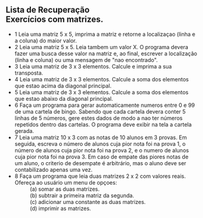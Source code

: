 Lista de Recuperação<br/>
Exercícios com matrizes.
-----------
- 1 Leia uma matriz 5 x 5, imprima a matriz e retorne a localizaçao (linha e a coluna) do maior valor.
- 2 Leia uma matriz 5 x 5. Leia tambem um valor X. O programa devera fazer uma busca desse valor na matriz e, ao final, escrever a localização (linha e coluna) ou uma mensagem de "nao encontrado".
- 3 Leia uma matriz de 3 x 3 elementos. Calcule e imprima a sua transposta.
- 4 Leia uma matriz de 3 x 3 elementos. Calcule a soma dos elementos que estao acima da diagonal principal.
- 5 Leia uma matriz de 3 x 3 elementos. Calcule a soma dos elementos que estao abaixo da diagonal principal.
- 6 Faça um programa para gerar automaticamente numeros entre 0 e 99 de uma cartela de bingo. Sabendo que cada cartela devera conter 5 linhas de 5 números, gere estes dados de modo a nao ter números repetidos dentro das cartelas. O programa deve exibir na tela a cartela gerada.
- 7 Leia uma matriz 10 x 3 com as notas de 10 alunos em 3 provas. Em seguida, escreva o número de alunos cuja pior nota foi na prova 1, o número de alunos cuja pior nota foi na prova 2, e o numero de alunos cuja pior nota foi na prova 3. Em caso de empate das piores notas de um aluno, o criterio de desempate é arbitrário, mas o aluno deve ser contabilizado apenas uma vez.
- 8 Faça um programa que leia duas matrizes 2 x 2 com valores reais. Ofereça ao usuário um menu de opçoes:<br/>
	<dd>
	(a) somar as duas matrizes.<br/>
	(b) subtrair a primeira matriz da segunda.<br/>
	(c) adicionar uma constante as duas matrizes.<br/>
	(d) imprimir as matrizes.
	</dd>
